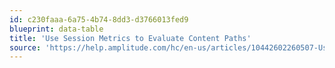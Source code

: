 ```yaml
---
id: c230faaa-6a75-4b74-8dd3-d3766013fed9
blueprint: data-table
title: 'Use Session Metrics to Evaluate Content Paths'
source: 'https://help.amplitude.com/hc/en-us/articles/10442602260507-Use-session-metrics-to-evaluate-content-paths'
---
```

